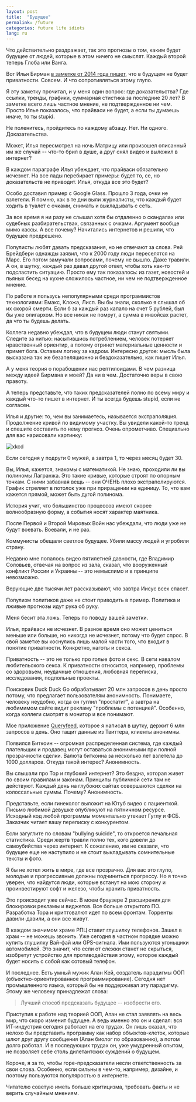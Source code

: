 ```yaml
---
layout: post
title:  "Будущее"
permalink: /future
categories: future life idiots
lang: ru
---
```


[url-birman]: http://ilyabirman.net/meanwhile/all/no-privacy-in-the-future/

Что действительно раздражает, так это прогнозы о том, каким будет будущее от
людей, которые в этом ничего не смыслят. Каждый второй теперь Глоба или Ванга.

Вот Илья Бирман [в заметке от 2014 года пишет][url-birman], что в будущем не
будет приватности. Совсем. И что сопротивляться этому глупо.

Я эту заметку прочитал, и у меня один вопрос: где доказательства? Где ссылки,
тренды, графики, суммарная стистика за последние 20 лет? В заметке всего лишь
частное мнение, не подтвержденное ни чем. Просто Илье показалось, что прайваси
не будет, а если ты думаешь иначе, то ты stupid.

Не поленитесь, пройдитесь по каждому абзацу. Нет. Ни одного. Доказательства.

Может, Илья пересмотрел на ночь Матрицу или произошел описанный им же случай --
что-то брил в душе, а друг снял видео и выложил в интернет?

В каждом параграфе Илья убеждает, что прайваси обязательно исчезнет. На все лады
перебирает примеры: будет то, се, но доказательств не приводит. Илья, откуда все
это будет?

Особо доставил пример с Google Glass. Прошло 3 года, очки не взлетели. Я помню,
как в те дни выли журналисты, что каждый будет ходить в туалет с очками, снимать
и выкладывать с сеть.

За все время я ни разу не слышал хотя бы отдаленно о скандалах или судебных
разбирательствах, связанных с очками. Аргумент вообще мимо кассы. А все почему?
Начитались интернетов и решили, что будущее предрешено.

Популисты любят давать предсказания, но не отвечают за слова. Рей Брейдбери
однажды заявил, что к 2000 году люди переселятся на Марс. Его потом замучали
вопросами, почему не вышло. Даже травили. А он, в шутку, каждый раз давал другой
ответ, чтобы хоть как-то подсластить ситуацию. Просто ему так показалось: из
газет, новостей и пьяных бесед на кухне сложилось частное, ни чем не
подтвержденное мнение.

По работе я пользусь непопулярными среди программистов технологиями: Емакс,
Кложа, Лисп. Вы бы знали, сколько я слышал об их скорой смерти. Если б за каждый
раз капало на счет 5 рублей, был бы уже олигархом. Но все никак не помрут, а
сумма в инвойсах растет, да что ты будешь делать.

Коллега недавно убеждал, что в будущем люди станут святыми. Следите за нитью:
насытившись потреблением, человек потеряет нравственный ориентир, а потому
отринет материальные ценности и примет бога. Оставим логику за кадром. Интересно
другое: мысль была высказана так же безапеляционно и бездоказательно, как пишет
Илья.

А у меня теория о порабощении нас рептилоидами. В чем разница между идеей
Бирмана и моей? Да ни в чем. Достаточно веры в свою правоту.

А теперь представьте, что таких предсказателей полно по всему миру и каждый
что-то пишет в интернет. И ты всегда будешь stupid, если не согласен.

Илья и другие: то, чем вы занимаетесь, называется экстраполяция. Продолжение
кривой по видимому участку. Вы увидели какой-то тренд и спешите составить по
нему прогноз. Очень опрометчиво. Специально для вас нарисовали картинку:

![xkcd](https://imgs.xkcd.com/comics/extrapolating.png)

Если сегодня у подруги 0 мужей, а завтра 1, то через месяц будет 30.

Вы, Илья, кажется, знакомы с математикой. Не знаю, проходили ли вы полиномы
Лагранжа. Это такие кривые, которые строят по опорным точкам. С ними забавная
вещь -- они ОЧЕНЬ плохо экстраполируются. График стреляет в потолок уже при
приращении на единицу. То, что вам кажется прямой, может быть дугой полинома.

История учит, что большинство процессов имеют скорее волнообразную форму, а
события носят характер маятника.

После Первой и Второй Мировых Войн нас убеждали, что люди уже не будут
воевать. Воевали, и не раз.

Коммунисты обещали светлое будущее. Убили массу людей и угробили страну.

Недавно мне попалось видео пятилетней давности, где Владимир Соловьев, отвечая
на вопрос из зала, сказал, что вооруженный конфликт России и Украины -- это
немыслимо и в принципе невозможно.

Верующие две тысячи лет рассказывают, что завтра Иисус всех спасет.

Популизм политиков даже не стоит приводить в пример. Политика и лживые прогнозы
идут рука об руку.

Меня бесит эта ложь. Теперь по поводу вашей заметки.

Илья, прайваси не исчезнет. В разное время оно может цениться меньше или больше,
но никогда не исчезнет, потому что будет спрос. В свой заметке вы коснулись лишь
малой части того, что входит в понятие приватности. Конкретно, наготы и секса.

Приватность -- это не только про голые фото и секс. В сети навалом любительского
секса. К приватности относится, например, проблемы со здоровьем, неудачные
отношения, любовная переписка, исследования, подпольные проекты.

Поисковик Duck Duck Go обрабатывает 20 млн запросов в день просто потому, что
предлагает пользователям анонимность. Понимаете, человеку неудобно, когда он
гуглил "простатит", а завтра на любимимом сайте видит рекламу "проблемы с
потенцией". Особенно, когда коллеги смотрят в монитор и все понимают.

Мое приложение [Queryfeed](https://queryfeed.net/), которое я написал в шутку,
держит 6 млн запросов в день. Оно тащит данные из Твиттера, клиенты анонимны.

Появился Биткоин -- огромная распределенная система, где каждый плательщик и
продавец могут оставаться анонимными при полной прозрачности сделки. Валюта
биткоина за несколько лет взлетела до 1000 долларов. Откуда такой интерес?
Анонимность.

Вы слышали про Тор и глубокий интернет? Это бездна, которая живет по своим
правилам и законам. Принципы публичной сети там не действуют. Каждый день на
глубоких сайтах совершаются сделки на колоссальные суммы. Почему? Анонимность.

Представьте, если гинеколог выложит на Ютуб видео с пациенткой. Письмо любимой
девушке опубликуют на пятничном ресурсе. Исходный код любой программы
моментально утекает Гуглу и ФСБ. Заказчик читает вашу переписку с конкурентом.

Если загуглите по словам "bullying suicide", то откроется печальная
статистика. Среди жертв травли полно тех, кого довели до самоубийства через
интернет. К сожалению, им не сказали, что будущее еще не наступило и не стоит
выкладывать сомнительные тексты и фото.

Я бы не хотел жить в мире, где все прозрачно. Для вас это глупо, молодые и
прогрессивные должны подчиниться прогрессу. Но я точно уверен, что найдутся
люди, которые встанут на мою сторону и проинвестируют софт и железо, чтобы
хранить приватность.

Это происходит уже сейчас. В моем браузере 2 расширения для блокировки рекламы и
виджетов. Все больше открытого ПО. Разработка Тора и криптовалют идет по всем
фронтам. Торренты давили-давили, а они все живут.

В каждом значимом храме РПЦ ставит глушилку телефонов. Зашел в храм -- не можешь
звонить. Уже сегодня в частном порядке можно купить глушилку Вай-фай или
GPS-сигнала. Ими пользуются угоньщики автомобилей. Это значит, что если от
слежки станет не скрыться, изобретут устройство для противодействия этому,
которое каждый будет носить с собой как сотовый телефон.

И последнее. Есть умный мужик Алан Кей, создатель парадигмы ООП
(объектно-ориентированное программирование). Сегодня нет промышленного языка,
который бы не поддерживал эту парадигму. Этому же человеку принадлежат слова:

> Лучший способ предсказать будущее -- изобрести его.

Приступив к работе над теорией ООП, Алан не стал заявлять на весь мир, что скоро
изменит будущее. А ведь именно это он и сделал: вся ИТ-индустрия сегодня
работает на его трудах. Он лишь сказал, что нелохо бы представить программу как
набор объектов-клеток, которые шлют друг другу сообщения (Алан биолог по
образованию), а потом долго работал. И в последующих трудах он, уже умудренный
опытом, не позволяет себе столь дилетантских суждений о будущем.

Короче, я за то, чтобы горе-предсказатели несли ответственность за свои
слова. Особенно, если сильны в чем-то, например, дизайне, и поэтому пользуются
популяростью в интернете.

Читателю советую иметь больше критицизма, требовать факты и не верить случайным
мнениям.
